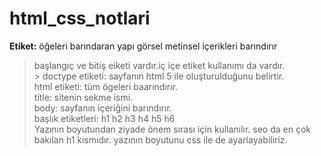 # html_css_notlari
**Etiket:** öğeleri barındaran yapı görsel metinsel içerikleri barındırır
<br>
>başlangıç ve bitiş eiketi vardır.iç içe etiket kullanımı da vardır.<br>>
doctype etiketi: sayfanın html 5 ile oluşturulduğunu belirtir.<br>
html etiketi: tüm ögeleri baarındırır.<br>
title: sitenin sekme ismi.<br>
body: sayfanın içeriğini barındırır.<br>
başlık etiketleri: h1 h2 h3 h4 h5 h6<br>
Yazının boyutundan ziyade önem sırası için kullanılır. 
seo da en çok bakılan h1 kısmıdır. yazının boyutunu css ile de ayarlayabiliriz. 
